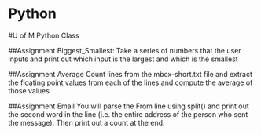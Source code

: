 # Python
#U of M Python Class

##Assignment Biggest_Smallest:
  Take a series of numbers that the user inputs and print out which input is the largest and which is the smallest 

##Assignment Average 
  Count lines from the mbox-short.txt file and extract the floating point values from each of the lines and compute the average of those values
    
 ##Assignment Email
 You will parse the From line using split() and print out the second word in the line (i.e. the entire address of the person who sent the message). Then print out a count at the end.  